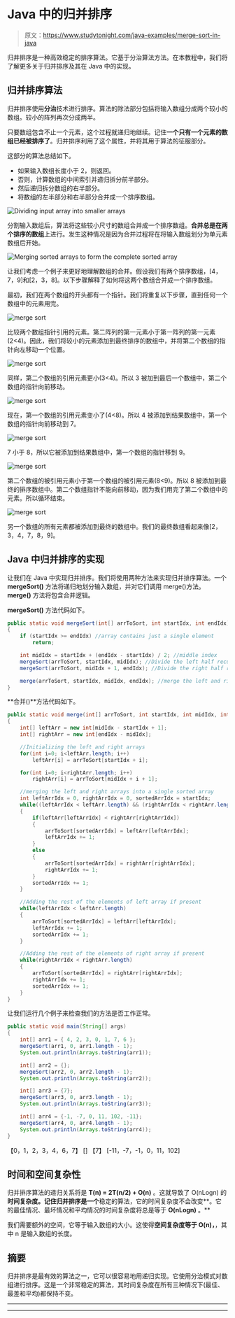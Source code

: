 # Java 中的归并排序

> 原文：<https://www.studytonight.com/java-examples/merge-sort-in-java>

归并排序是一种高效稳定的排序算法。它基于分治算法方法。在本教程中，我们将了解更多关于归并排序及其在 Java 中的实现。

## 归并排序算法

归并排序使用**分治**技术进行排序。算法的除法部分包括将输入数组分成两个较小的数组。较小的阵列再次分成两半。

只要数组包含不止一个元素，这个过程就递归地继续。记住**一个只有一个元素的数组已经被排序了**。归并排序利用了这个属性，并将其用于算法的征服部分。

这部分的算法总结如下。

*   如果输入数组长度小于 2，则返回。
*   否则，计算数组的中间索引并递归拆分前半部分。
*   然后递归拆分数组的右半部分。
*   将数组的左半部分和右半部分合并成一个排序数组。

![Dividing input array into smaller arrays](img/005ad68760e8385a4a99438c01ab05a6.png)

分割输入数组后，算法将这些较小尺寸的数组合并成一个排序数组。**合并总是在两个排序的数组**上进行。发生这种情况是因为合并过程将在将输入数组划分为单元素数组后开始。

![Merging sorted arrays to form the complete sorted array](img/ceb0c7d0505b0638e03622977aa859ab.png)

让我们考虑一个例子来更好地理解数组的合并。假设我们有两个排序数组，[4，7，9]和[2，3，8]。以下步骤解释了如何将这两个数组合并成一个排序数组。

最初，我们在两个数组的开头都有一个指针。我们将重复以下步骤，直到任何一个数组中的元素用完。

![merge sort](img/961986e1b2d198b2495d467d4b729f03.png)

比较两个数组指针引用的元素。第二阵列的第一元素小于第一阵列的第一元素(2<4)。因此，我们将较小的元素添加到最终排序的数组中，并将第二个数组的指针向左移动一个位置。

![merge sort](img/598df68b23c58bc12288de2d7949df14.png)

同样，第二个数组的引用元素更小(3<4)。所以 3 被加到最后一个数组中，第二个数组的指针向前移动。

![merge sort](img/8fb5197f3acdfa98f5dc38aefe9d5d0f.png)

现在，第一个数组的引用元素变小了(4<8)。所以 4 被添加到结果数组中，第一个数组的指针向前移动到 7。

![merge sort](img/71b9610fc86cbb4260560731882cda62.png)

7 小于 8，所以它被添加到结果数组中，第一个数组的指针移到 9。

![merge sort](img/8eb025c58090731701a32cda0dc5ce64.png)

第二个数组的被引用元素小于第一个数组的被引用元素(8<9)。所以 8 被添加到最终的排序数组中。第二个数组指针不能向前移动，因为我们用完了第二个数组中的元素。所以循环结束。

![merge sort](img/fb861c64ff370876b6f9eadb821661a0.png)

另一个数组的所有元素都被添加到最终的数组中。我们的最终数组看起来像[2，3，4，7，8，9]。

## Java 中归并排序的实现

让我们在 Java 中实现归并排序。我们将使用两种方法来实现归并排序算法。一个 **mergeSort()** 方法将递归地划分输入数组，并对它们调用 merge()方法。 **merge()** 方法将包含合并逻辑。

**mergeSort()** 方法代码如下。

```java
public static void mergeSort(int[] arrToSort, int startIdx, int endIdx)
{
	if (startIdx >= endIdx) //array contains just a single element
		return; 

	int midIdx = startIdx + (endIdx - startIdx) / 2; //middle index
	mergeSort(arrToSort, startIdx, midIdx); //Divide the left half recursively
	mergeSort(arrToSort, midIdx + 1, endIdx); //Divide the right half recursively

	merge(arrToSort, startIdx, midIdx, endIdx); //merge the left and right half
} 
```

**合并()**方法代码如下。

```java
public static void merge(int[] arrToSort, int startIdx, int midIdx, int endIdx)
{
	int[] leftArr = new int[midIdx - startIdx + 1]; 
	int[] rightArr = new int[endIdx - midIdx];

	//Initializing the left and right arrays
	for(int i=0; i<leftArr.length; i++)
		leftArr[i] = arrToSort[startIdx + i];

	for(int i=0; i<rightArr.length; i++)
		rightArr[i] = arrToSort[midIdx + i + 1];

	//merging the left and right arrays into a single sorted array
	int leftArrIdx = 0, rightArrIdx = 0, sortedArrIdx = startIdx;
	while((leftArrIdx < leftArr.length) && (rightArrIdx < rightArr.length))
	{
		if(leftArr[leftArrIdx] < rightArr[rightArrIdx])
		{
			arrToSort[sortedArrIdx] = leftArr[leftArrIdx];
			leftArrIdx += 1;
		}
		else
		{
			arrToSort[sortedArrIdx] = rightArr[rightArrIdx];
			rightArrIdx += 1;
		}
		sortedArrIdx += 1;
	}

	//Adding the rest of the elements of left array if present
	while(leftArrIdx < leftArr.length)
	{
		arrToSort[sortedArrIdx] = leftArr[leftArrIdx];
		leftArrIdx += 1;
		sortedArrIdx += 1;
	}

	//Adding the rest of the elements of right array if present
	while(rightArrIdx < rightArr.length)
	{
		arrToSort[sortedArrIdx] = rightArr[rightArrIdx];
		rightArrIdx += 1;
		sortedArrIdx += 1;
	}
}
```

让我们运行几个例子来检查我们的方法是否工作正常。

```java
public static void main(String[] args)
{
	int[] arr1 = { 4, 2, 3, 0, 1, 7, 6 };
	mergeSort(arr1, 0, arr1.length - 1);
	System.out.println(Arrays.toString(arr1));

	int[] arr2 = {};
	mergeSort(arr2, 0, arr2.length - 1);
	System.out.println(Arrays.toString(arr2));

	int[] arr3 = {7};
	mergeSort(arr3, 0, arr3.length - 1);
	System.out.println(Arrays.toString(arr3));

	int[] arr4 = {-1, -7, 0, 11, 102, -11};
	mergeSort(arr4, 0, arr4.length - 1);
	System.out.println(Arrays.toString(arr4));
}
```

【0，1，2，3，4，6，7】
[]
【7】
[-11，-7，-1，0，11，102]

## 时间和空间复杂性

归并排序算法的递归关系将是 **T(n) = 2T(n/2) + O(n)** 。这就导致了 O(nLogn) 的**时间复杂度。记住归并排序是一个**稳定的算法，它的时间复杂度不会改变**。它的最佳情况、最坏情况和平均情况的时间复杂度将总是等于 **O(nLogn)** 。**

我们需要额外的空间，它等于输入数组的大小。这使得**空间复杂度等于 O(n)，**，其中 n 是输入数组的长度。

## 摘要

归并排序是最有效的算法之一，它可以很容易地用递归实现。它使用分治模式对数组进行排序。这是一个非常稳定的算法，其时间复杂度在所有三种情况下(最佳、最差和平均)都保持不变。

* * *

* * *